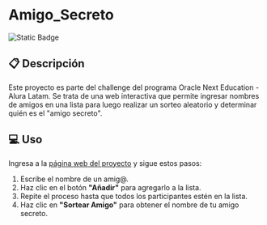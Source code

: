 # Amigo_Secreto

![Static Badge](https://img.shields.io/badge/Status-Ready-blue)

## :clipboard: Descripción
Este proyecto es parte del challenge del programa Oracle Next Education - Alura Latam. Se trata de una web interactiva que permite ingresar nombres de amigos en una lista para luego realizar un sorteo aleatorio y determinar quién es el "amigo secreto".

## :computer: Uso
Ingresa a la [página web del proyecto](https://dlcastle.github.io/Amigo_Secreto/) y sigue estos pasos:

1. Escribe el nombre de un amig@.
2. Haz clic en el botón **"Añadir"** para agregarlo a la lista.
3. Repite el proceso hasta que todos los participantes estén en la lista.
4. Haz clic en **"Sortear Amigo"** para obtener el nombre de tu amigo secreto.



